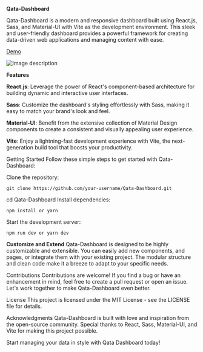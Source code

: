 **Qata-Dashboard**

Qata-Dashboard is a modern and responsive dashboard built using React.js, Sass, and Material-UI with Vite as the development environment. This sleek and user-friendly dashboard provides a powerful framework for creating data-driven web applications and managing content with ease.

[Demo](https://spontaneous-salmiakki-0b025c.netlify.app/)


![Image description](https://dev-to-uploads.s3.amazonaws.com/uploads/articles/izyaxp2vyb04dc0h3069.png)

**Features**

**React.js**: Leverage the power of React's component-based architecture for building dynamic and interactive user interfaces.

**Sass**: Customize the dashboard's styling effortlessly with Sass, making it easy to match your brand's look and feel.

**Material-UI**: Benefit from the extensive collection of Material Design components to create a consistent and visually appealing user experience.

**Vite**: Enjoy a lightning-fast development experience with Vite, the next-generation build tool that boosts your productivity.

Getting Started
Follow these simple steps to get started with Qata-Dashboard:

Clone the repository:

```
git clone https://github.com/your-username/Qata-Dashboard.git
```

cd Qata-Dashboard
Install dependencies:

```
npm install or yarn 
```
Start the development server:

```
npm run dev or yarn dev
```

**Customize and Extend**
Qata-Dashboard is designed to be highly customizable and extensible. You can easily add new components, and pages, or integrate them with your existing project. The modular structure and clean code make it a breeze to adapt to your specific needs.

Contributions
Contributions are welcome! If you find a bug or have an enhancement in mind, feel free to create a pull request or open an issue. Let's work together to make Qata-Dashboard even better.

License
This project is licensed under the MIT License - see the LICENSE file for details.

Acknowledgments
Qata-Dashboard is built with love and inspiration from the open-source community. Special thanks to React, Sass, Material-UI, and Vite for making this project possible.

Start managing your data in style with Qata Dashboard today!

